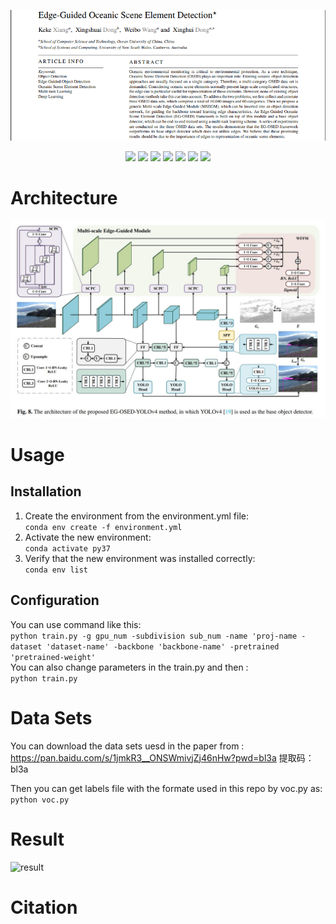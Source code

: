 <p align="center"> <a href="" ><img src="imgs/abstract.png"></a></p>
<p align="center"> 
<a href="" ><img src="https://img.shields.io/badge/HOME-KBS-blue.svg"></a>
<a href="" ><img src="https://img.shields.io/badge/HOME-Paper-important.svg"></a>
<a href="" ><img src="https://img.shields.io/badge/PDF-Paper-blueviolet.svg"></a>
<a href="" ><img src="https://img.shields.io/badge/-Poster-ff69b7.svg"></a>
<a href="" ><img src="https://img.shields.io/badge/-Video-brightgreen.svg"></a>
<a href="" ><img src="https://img.shields.io/badge/-Supplementary-green.svg"></a>
<a href="" ><img src="https://img.shields.io/badge/-WeightsFiles-blue.svg"></a>
</p>

# Architecture

![archioverall](imgs/EG-OSED-YOLOv4.JPG)

# Usage
## Installation
1. Create the environment from the environment.yml file:  
   ```conda env create -f environment.yml```    
2. Activate the new environment:  
   `conda activate py37`  
3. Verify that the new environment was installed correctly:  
    `conda env list`

## Configuration
You can use command like this:  
`python train.py -g gpu_num -subdivision sub_num -name 'proj-name -dataset 'dataset-name' -backbone 'backbone-name' -pretrained 'pretrained-weight' `  
You can also change parameters in the train.py and then :  
`python train.py`  
  
# Data Sets
You can download the data sets uesd in the paper from : https://pan.baidu.com/s/1jmkR3__ONSWmivjZj46nHw?pwd=bl3a 提取码：bl3a    

Then you can get labels file with the formate used in this repo by voc.py as:  
`python voc.py`  

# Result
![result](imgs/results.jpg)

# Citation

